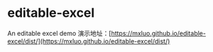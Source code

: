 # editable-excel
An editable excel demo
演示地址：[https://mxluo.github.io/editable-excel/dist/](https://mxluo.github.io/editable-excel/dist/)